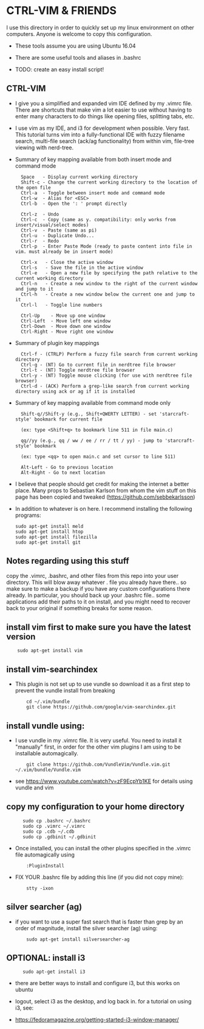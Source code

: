 # CTRL-VIM & FRIENDS

I use this directory in order to quickly set up my linux environment on other computers. Anyone is welcome to copy this configuration.

* These tools assume you are using Ubuntu 16.04

* There are some useful tools and aliases in .bashrc

* TODO: create an easy install script!


## CTRL-VIM
* I give you a simplified and expanded vim IDE defined by my .vimrc file. There are shortcuts that make vim a lot easier to use without having to enter many characters to do things like opening files, splitting tabs, etc.
* I use vim as my IDE, and i3 for development when possible. Very fast. This tutorial turns vim into a fully-functional IDE with fuzzy filename search, multi-file search (ack/ag functionality) from within vim, file-tree viewing with nerd-tree.


* Summary of key mapping available from both insert mode and command mode

        Space   - Display current working directory                                               
        Shift-c - Change the current working directory to the location of the open file
        Ctrl-a  - Toggle between insert mode and command mode
        Ctrl-w  - Alias for <ESC>       
	    Ctrl-b  - Open the ': ' prompt directly

	    Ctrl-z  - Undo
	    Ctrl-c  - Copy (same as y. compatibility: only works from insert/visual/select modes)
    	Ctrl-v  - Paste (same as pi)
        Ctrl-u  - Duplicate Undo...                                                                                                
        Ctrl-r  - Redo
    	Ctrl-p  - Enter Paste Mode (ready to paste content into file in vim. must already be in insert mode)
	
        Ctrl-x   - Close the active window                                                                                   
        Ctrl-s   - Save the file in the active window    
        Ctrl-e   - Open a new file by specifying the path relative to the current working directory
        Ctrl-n   - Create a new window to the right of the current window and jump to it                                
        Ctrl-h   - Create a new window below the current one and jump to it                         
        Ctrl-l   - Toggle line numbers

        Ctrl-Up    - Move up one window                                     
        Ctrl-Left  - Move left one window                                
        Ctrl-Down  - Move down one window                                
        Ctrl-Right - Move right one window


* Summary of plugin key mappings

        Ctrl-f - (CTRLP) Perform a fuzzy file search from current working directory                                                  
        Ctrl-g - (NT) Go to current file in nerdtree file browser
        Ctrl-t - (NT) Toggle nerdtree file browser                                             
        Ctrl-y - (NT) Toggle mouse clicking (for use with nerdtree file browser)
        Ctrl-d - (ACK) Perform a grep-like search from current working directory using ack or ag if it is installed                    

* Summary of key mapping available from command mode only

        Shift-q//Shift-y (e.g., Shift+QWERTY LETTER) - set 'starcraft-style' bookmark for current file
	  
        (ex: type <Shift+q> to bookmark line 511 in file main.c)
    
        qq//yy (e.g., qq / ww / ee / rr / tt / yy) - jump to 'starcraft-style' bookmark
	  
        (ex: type <qq> to open main.c and set cursor to line 511)
    
        Alt-Left - Go to previous location   
        Alt-Right - Go to next location

* I believe that people should get credit for making the internet a better place. Many props to Sebastian Karlson from whom the vim stuff on this page has been copied and tweaked (https://github.com/sebbekarlsson)

* In addition to whatever is on here. I recommend installing the following programs:

      sudo apt-get install meld
      sudo apt-get install htop
      sudo apt-get install filezilla
      sudo apt-get install git

## Notes regarding using this stuff

copy the .vimrc, .bashrc, and other files from this repo into your user directory. This will blow away whatever . file you already have there.. so make sure to make a backup if you have any custom configurations there already. In particular, you should back up your .bashrc file.. some applications add their paths to it on install, and you might need to recover back to your original if something breaks for some reason.

## install vim first to make sure you have the latest version

        sudo apt-get install vim
        
## install vim-searchindex
* This plugin is not set up to use vundle so download it as a first step to prevent the vundle install from breaking

          cd ~/.vim/bundle
          git clone https://github.com/google/vim-searchindex.git

## install vundle using:
* I use vundle in my .vimrc file. It is very useful. You need to install it "manually" first, in order for the other vim plugins I am using to be installable automagically.

          git clone https://github.com/VundleVim/Vundle.vim.git ~/.vim/bundle/Vundle.vim

* see https://www.youtube.com/watch?v=zF9EcpYb1KE for details using vundle and vim

## copy my configuration to your home directory     
    
          sudo cp .bashrc ~/.bashrc    
          sudo cp .vimrc ~/.vimrc    
          sudo cp .cdb ~/.cdb    
          sudo cp .gdbinit ~/.gdbinit

* <RUN THIS FROM INSIDE OF VIM> Once installed, you can install the other plugins specified in the .vimrc file automagically using

          :PluginInstall

* FIX YOUR .bashrc file by adding this line (if you did not copy mine):

          stty -ixon


## silver searcher (ag)
* if you want to use a super fast search that is faster than grep by an order of magnitude, install the silver searcher (ag) using:

          sudo apt-get install silversearcher-ag

## OPTIONAL: install i3

          sudo apt-get install i3

* there are better ways to install and configure i3, but this works on ubuntu

* logout, select i3 as the desktop, and log back in. for a tutorial on using i3, see:

* https://fedoramagazine.org/getting-started-i3-window-manager/
